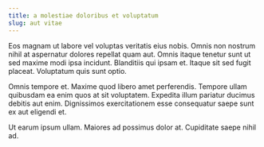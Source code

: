 ```yaml
---
title: a molestiae doloribus et voluptatum
slug: aut vitae
---
```


Eos magnam ut labore vel voluptas veritatis eius nobis. Omnis non nostrum nihil at aspernatur dolores repellat quam aut. Omnis itaque tenetur sunt ut sed maxime modi ipsa incidunt. Blanditiis qui ipsam et. Itaque sit sed fugit placeat. Voluptatum quis sunt optio.

Omnis tempore et. Maxime quod libero amet perferendis. Tempore ullam quibusdam ea enim quos at sit voluptatem. Expedita illum pariatur ducimus debitis aut enim. Dignissimos exercitationem esse consequatur saepe sunt ex aut eligendi et.

Ut earum ipsum ullam. Maiores ad possimus dolor at. Cupiditate saepe nihil ad.
